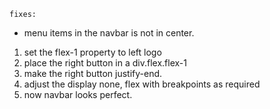 `fixes:`

- menu items in the navbar is not in 
center.

1. set the flex-1 property to left logo
2. place the right button in a div.flex.flex-1
3. make the right button justify-end.
4. adjust the display none, flex with breakpoints as required
4. now navbar looks perfect.